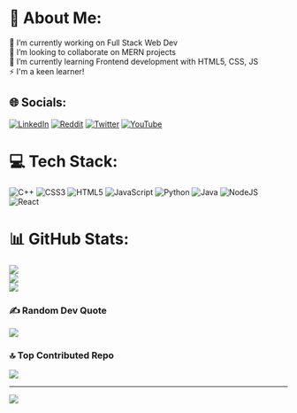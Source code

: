 # 💫 About Me:
🔭 I’m currently working on Full Stack Web Dev<br>👯 I’m looking to collaborate on MERN projects<br>🌱 I’m currently learning Frontend development with HTML5, CSS, JS<br>⚡ I'm a keen learner! 


## 🌐 Socials:
[![LinkedIn](https://img.shields.io/badge/LinkedIn-%230077B5.svg?logo=linkedin&logoColor=white)](https://linkedin.com/in/https://www.linkedin.com/in/krishnansh-sharma-b6336a21b/) [![Reddit](https://img.shields.io/badge/Reddit-%23FF4500.svg?logo=Reddit&logoColor=white)](https://reddit.com/user/whokrishnansh) [![Twitter](https://img.shields.io/badge/Twitter-%231DA1F2.svg?logo=Twitter&logoColor=white)](https://twitter.com/whokrishnansh) [![YouTube](https://img.shields.io/badge/YouTube-%23FF0000.svg?logo=YouTube&logoColor=white)](https://youtube.com/@konvowithkrishnansh) 

# 💻 Tech Stack:
![C++](https://img.shields.io/badge/c++-%2300599C.svg?style=for-the-badge&logo=c%2B%2B&logoColor=white) ![CSS3](https://img.shields.io/badge/css3-%231572B6.svg?style=for-the-badge&logo=css3&logoColor=white) ![HTML5](https://img.shields.io/badge/html5-%23E34F26.svg?style=for-the-badge&logo=html5&logoColor=white) ![JavaScript](https://img.shields.io/badge/javascript-%23323330.svg?style=for-the-badge&logo=javascript&logoColor=%23F7DF1E) ![Python](https://img.shields.io/badge/python-3670A0?style=for-the-badge&logo=python&logoColor=ffdd54) ![Java](https://img.shields.io/badge/java-%23ED8B00.svg?style=for-the-badge&logo=java&logoColor=white) ![NodeJS](https://img.shields.io/badge/node.js-6DA55F?style=for-the-badge&logo=node.js&logoColor=white) ![React](https://img.shields.io/badge/react-%2320232a.svg?style=for-the-badge&logo=react&logoColor=%2361DAFB)
# 📊 GitHub Stats:
![](https://github-readme-stats.vercel.app/api?username=whokrishnansh&theme=dark&hide_border=false&include_all_commits=true&count_private=false)<br/>
![](https://github-readme-streak-stats.herokuapp.com/?user=whokrishnansh&theme=dark&hide_border=false)<br/>
![](https://github-readme-stats.vercel.app/api/top-langs/?username=whokrishnansh&theme=dark&hide_border=false&include_all_commits=true&count_private=false&layout=compact)

### ✍️ Random Dev Quote
![](https://quotes-github-readme.vercel.app/api?type=horizontal&theme=radical)

### 🔝 Top Contributed Repo
![](https://github-contributor-stats.vercel.app/api?username=whokrishnansh&limit=5&theme=dark&combine_all_yearly_contributions=true)

---
[![](https://visitcount.itsvg.in/api?id=whokrishnansh&icon=0&color=0)](https://visitcount.itsvg.in)

<!-- Proudly created with GPRM ( https://gprm.itsvg.in ) -->